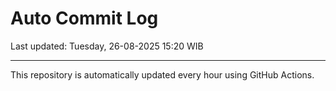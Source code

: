 # Auto Commit Log

Last updated: Tuesday, 26-08-2025 15:20 WIB

---

This repository is automatically updated every hour using GitHub Actions.
